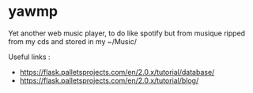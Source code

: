 # yawmp
Yet another web music player, to do like spotify but from musique ripped from my cds and stored in my ~/Music/

Useful links : 
- https://flask.palletsprojects.com/en/2.0.x/tutorial/database/
- https://flask.palletsprojects.com/en/2.0.x/tutorial/blog/

